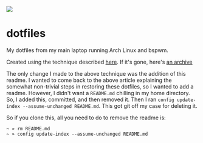 ![](https://i.imgur.com/Pqk4HFX.png)

# dotfiles

My dotfiles from my main laptop running Arch Linux and bspwm. 

Created using the technique described [here](https://developer.atlassian.com/blog/2016/02/best-way-to-store-dotfiles-git-bare-repo/). If it's gone, here's [an archive](https://web.archive.org/web/20170326125752/https://developer.atlassian.com/blog/2016/02/best-way-to-store-dotfiles-git-bare-repo/)

The only change I made to the above technique was the addition of this readme. I wanted to come back to the above article explaining the somewhat non-trivial steps in restoring these dotfiles, so I wanted to add a readme. However, I didn't want a `README.md` chilling in my home directory. So, I added this, committed, and then removed it. Then I ran `config update-index --assume-unchanged README.md`. This got git off my case for deleting it. 

So if you clone this, all you need to do to remove the readme is:
```
~ » rm README.md
~ » config update-index --assume-unchanged README.md
```
